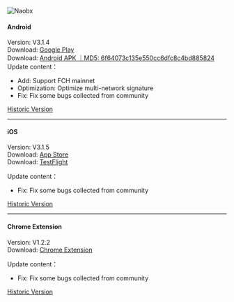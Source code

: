 ![Naobx](https://nabox.io/img/logo-black.e910a1d2.svg)

####  Android
Version: V3.1.4  
Download: [Google Play](https://play.google.com/store/apps/details?id=com.wallet.nabox)  
Download: [Android APK ｜MD5: 6f64073c135e550cc6dfc8c4bd885824 ](https://nabox-apk.oss-cn-hongkong.aliyuncs.com/Nabox_3.1.4.apk)  
Update content：
- Add: Support FCH mainnet
- Optimization: Optimize multi-network signature
- Fix: Fix some bugs collected from community 

[Historic Version](/android.md) 
______________________________________________________________________________________________________________________

####  iOS
Version: V3.1.5  
Download: [App Store](https://apps.apple.com/us/app/nabox-wallet/id6443821021)  
Download: [TestFlight](https://testflight.apple.com/join/P3ASFT8F)

Update content：
- Fix: Fix some bugs collected from community

[Historic Version](/ios.md) 
______________________________________________________________________________________________________________________

####  Chrome Extension
Version:  V1.2.2  
Download: [Chrome Extension](https://chrome.google.com/webstore/detail/nabox-wallet/nknhiehlklippafakaeklbeglecifhad?hl=zh-CN&authuser=1)

Update content：
- Fix: Fix some bugs collected from community

[Historic Version](/extension.md) 
